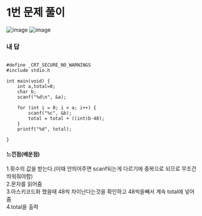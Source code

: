 # 1번 문제 풀이
![image](https://user-images.githubusercontent.com/81015704/119144261-787ef380-ba83-11eb-93d5-92fe8ede4ac3.png)
![image](https://user-images.githubusercontent.com/81015704/119144412-99474900-ba83-11eb-94e6-b06d21d477fe.png)

### 내 답
<pre><code>
#define _CRT_SECURE_NO_WARNINGS
#include stdio.h

int main(void) {
	int a,total=0;
	char b;
	scanf("%d\n", &a);

	for (int i = 0; i < a; i++) {
		scanf("%c", &b);
		total = total + ((int)b-48);
	}
	printf("%d", total);

}
</code></pre>


#### 느낀점(배운점)
1.횟수의 값을 받는다.(이때 안띄어주면 scanf되는게 다르기에 중복으로 되므로 무조건 띄워줘야함)<br>
2.문자를 읽어줌<br>
3.아스키코드화 했을때 48씩 차이난다는것을 확인하고 48씩을빼서 계속 total에 넣어줌<br>
4.total을 출력
